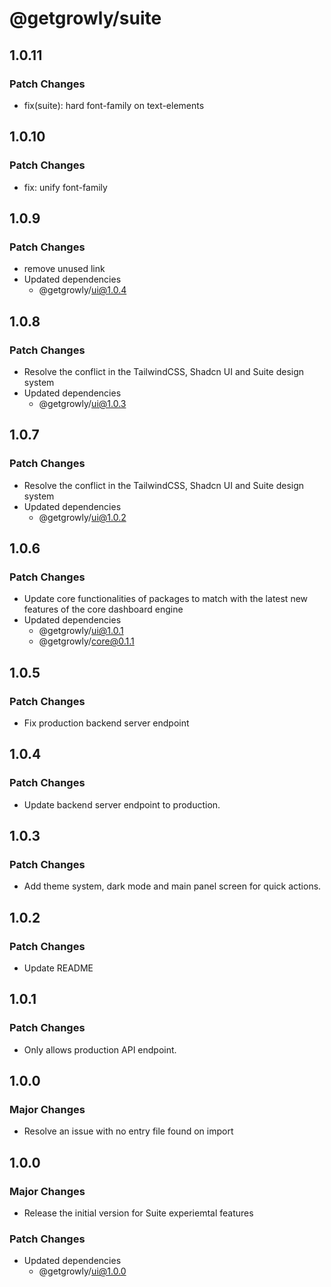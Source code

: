 # @getgrowly/suite

## 1.0.11

### Patch Changes

- fix(suite): hard font-family on text-elements

## 1.0.10

### Patch Changes

- fix: unify font-family

## 1.0.9

### Patch Changes

- remove unused link
- Updated dependencies
  - @getgrowly/ui@1.0.4

## 1.0.8

### Patch Changes

- Resolve the conflict in the TailwindCSS, Shadcn UI and Suite design system
- Updated dependencies
  - @getgrowly/ui@1.0.3

## 1.0.7

### Patch Changes

- Resolve the conflict in the TailwindCSS, Shadcn UI and Suite design system
- Updated dependencies
  - @getgrowly/ui@1.0.2

## 1.0.6

### Patch Changes

- Update core functionalities of packages to match with the latest new features of the core dashboard engine
- Updated dependencies
  - @getgrowly/ui@1.0.1
  - @getgrowly/core@0.1.1

## 1.0.5

### Patch Changes

- Fix production backend server endpoint

## 1.0.4

### Patch Changes

- Update backend server endpoint to production.

## 1.0.3

### Patch Changes

- Add theme system, dark mode and main panel screen for quick actions.

## 1.0.2

### Patch Changes

- Update README

## 1.0.1

### Patch Changes

- Only allows production API endpoint.

## 1.0.0

### Major Changes

- Resolve an issue with no entry file found on import

## 1.0.0

### Major Changes

- Release the initial version for Suite experiemtal features

### Patch Changes

- Updated dependencies
  - @getgrowly/ui@1.0.0
